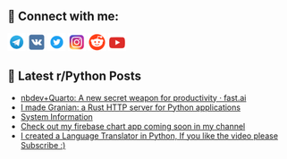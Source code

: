 ## 🔎 Connect with me:
[<img src="https://github.com/bullbesh/bullbesh/blob/main/images/Telegram.png" width="32" height="32" />](https://t.me/bullbesh)
[<img src="https://github.com/bullbesh/bullbesh/blob/main/images/VK.png" width="32" height="32" />](https://vk.com/bullbesh)
[<img src="https://github.com/bullbesh/bullbesh/blob/main/images/Twitter.png" width="32" height="32" />](https://twitter.com/bullbesh1)
[<img src="https://github.com/bullbesh/bullbesh/blob/main/images/Instagram.png" width="32" height="32" />](https://www.instagram.com/bullbesh)
[<img src="https://github.com/bullbesh/bullbesh/blob/main/images/Reddit.png" width="32" height="32" />](https://www.reddit.com/user/bullbesh)
[<img src="https://github.com/bullbesh/bullbesh/blob/main/images/YouTube.png" width="32" height="32" />](https://www.youtube.com/channel/UCtfjRs6uzgq5mfm8S06WTcg)

## 📕 Latest r/Python Posts
<!-- BLOG-POST-LIST:START -->
- [nbdev+Quarto: A new secret weapon for productivity · fast.ai](https://www.reddit.com/r/Python/comments/wazo6f/nbdevquarto_a_new_secret_weapon_for_productivity/)
- [I made Granian: a Rust HTTP server for Python applications](https://www.reddit.com/r/Python/comments/waz4n6/i_made_granian_a_rust_http_server_for_python/)
- [System Information](https://www.reddit.com/r/Python/comments/wayq22/system_information/)
- [Check out my firebase chart app coming soon in my channel](https://www.reddit.com/r/Python/comments/waypz9/check_out_my_firebase_chart_app_coming_soon_in_my/)
- [I created a Language Translator in Python, If you like the video please Subscribe :&rpar;](https://www.reddit.com/r/Python/comments/waxuor/i_created_a_language_translator_in_python_if_you/)
<!-- BLOG-POST-LIST:END -->
